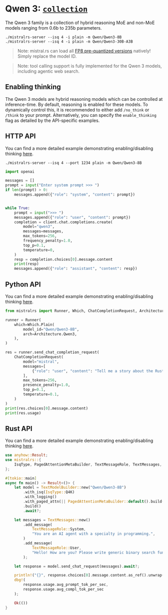 # Qwen 3: [`collection`](https://huggingface.co/collections/Qwen/qwen3-67dd247413f0e2e4f653967f)

The Qwen 3 family is a collection of hybrid reasoning MoE and non-MoE models ranging from 0.6b to 235b parameters.

```
./mistralrs-server --isq 4 -i plain -m Qwen/Qwen3-8B
./mistralrs-server --isq 4 -i plain -m Qwen/Qwen3-30B-A3B
```

> Note: mistral.rs can load all [FP8 pre-quantized versions]([Qwen/Qwen3-8B-FP8](https://huggingface.co/Qwen/Qwen3-14B-FP8)) natively! Simply replace the model ID.

> Note: tool calling support is fully implemented for the Qwen 3 models, including agentic web search.

## Enabling thinking
The Qwen 3 models are hybrid reasoning models which can be controlled at inference-time. By default, reasoning is enabled for these models. To dynamically control this, it is recommended to either add `/no_think` or `/think` to your prompt. Alternatively, you can specify the `enable_thinking` flag as detailed by the API-specific examples.

## HTTP API
You can find a more detailed example demonstrating enabling/disabling thinking [here](../examples/server/qwen3.py).

```
./mistralrs-server --isq 4 --port 1234 plain -m Qwen/Qwen3-8B
```

```py
import openai

messages = []
prompt = input("Enter system prompt >>> ")
if len(prompt) > 0:
    messages.append({"role": "system", "content": prompt})


while True:
    prompt = input(">>> ")
    messages.append({"role": "user", "content": prompt})
    completion = client.chat.completions.create(
        model="qwen3",
        messages=messages,
        max_tokens=256,
        frequency_penalty=1.0,
        top_p=0.1,
        temperature=0,
    )
    resp = completion.choices[0].message.content
    print(resp)
    messages.append({"role": "assistant", "content": resp})
```

## Python API
You can find a more detailed example demonstrating enabling/disabling thinking [here](../examples/python/qwen3.py).

```py
from mistralrs import Runner, Which, ChatCompletionRequest, Architecture

runner = Runner(
    which=Which.Plain(
        model_id="Qwen/Qwen3-8B",
        arch=Architecture.Qwen3,
    ),
)

res = runner.send_chat_completion_request(
    ChatCompletionRequest(
        model="mistral",
        messages=[
            {"role": "user", "content": "Tell me a story about the Rust type system."}
        ],
        max_tokens=256,
        presence_penalty=1.0,
        top_p=0.1,
        temperature=0.1,
    )
)
print(res.choices[0].message.content)
print(res.usage)
```

## Rust API
You can find a more detailed example demonstrating enabling/disabling thinking [here](../mistralrs/examples/qwen3/main.rs).

```rust
use anyhow::Result;
use mistralrs::{
    IsqType, PagedAttentionMetaBuilder, TextMessageRole, TextMessages, TextModelBuilder,
};

#[tokio::main]
async fn main() -> Result<()> {
    let model = TextModelBuilder::new("Qwen/Qwen3-8B")
        .with_isq(IsqType::Q4K)
        .with_logging()
        .with_paged_attn(|| PagedAttentionMetaBuilder::default().build())?
        .build()
        .await?;

    let messages = TextMessages::new()
        .add_message(
            TextMessageRole::System,
            "You are an AI agent with a specialty in programming.",
        )
        .add_message(
            TextMessageRole::User,
            "Hello! How are you? Please write generic binary search function in Rust.",
        );

    let response = model.send_chat_request(messages).await?;

    println!("{}", response.choices[0].message.content.as_ref().unwrap());
    dbg!(
        response.usage.avg_prompt_tok_per_sec,
        response.usage.avg_compl_tok_per_sec
    );

    Ok(())
}
```
